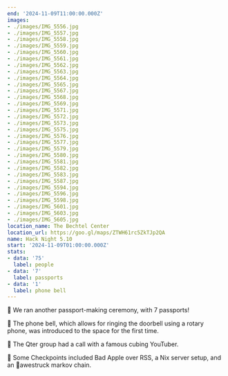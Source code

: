 ```yaml
---
end: '2024-11-09T11:00:00.000Z'
images:
- ./images/IMG_5556.jpg
- ./images/IMG_5557.jpg
- ./images/IMG_5558.jpg
- ./images/IMG_5559.jpg
- ./images/IMG_5560.jpg
- ./images/IMG_5561.jpg
- ./images/IMG_5562.jpg
- ./images/IMG_5563.jpg
- ./images/IMG_5564.jpg
- ./images/IMG_5565.jpg
- ./images/IMG_5567.jpg
- ./images/IMG_5568.jpg
- ./images/IMG_5569.jpg
- ./images/IMG_5571.jpg
- ./images/IMG_5572.jpg
- ./images/IMG_5573.jpg
- ./images/IMG_5575.jpg
- ./images/IMG_5576.jpg
- ./images/IMG_5577.jpg
- ./images/IMG_5579.jpg
- ./images/IMG_5580.jpg
- ./images/IMG_5581.jpg
- ./images/IMG_5582.jpg
- ./images/IMG_5583.jpg
- ./images/IMG_5587.jpg
- ./images/IMG_5594.jpg
- ./images/IMG_5596.jpg
- ./images/IMG_5598.jpg
- ./images/IMG_5601.jpg
- ./images/IMG_5603.jpg
- ./images/IMG_5605.jpg
location_name: The Bechtel Center
location_url: https://goo.gl/maps/ZTWH61rc5ZkTJp2QA
name: Hack Night 5.10
start: '2024-11-09T01:00:00.000Z'
stats:
- data: '75'
  label: people
- data: '7'
  label: passports
- data: '1'
  label: phone bell
---
```


🚿 We ran another passport-making ceremony, with 7 passports!

🚿 The phone bell, which allows for ringing the doorbell using a rotary phone, was introduced to the space for the first time.

🚿 The Qter group had a call with a famous cubing YouTuber.

🚿 Some Checkpoints included Bad Apple over RSS, a Nix server setup, and an 🌟awestruck markov chain.